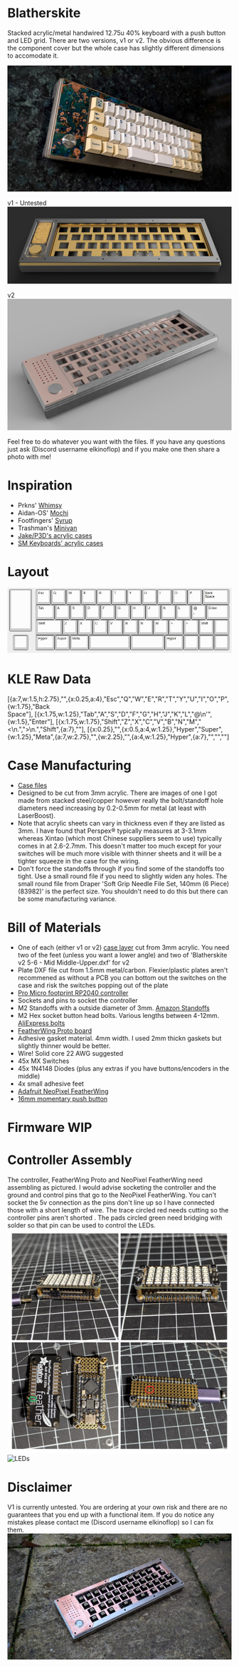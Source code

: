 # Blatherskite
Stacked acrylic/metal handwired 12.75u 40% keyboard with a push button and LED grid. There are two versions, v1 or v2. The obvious difference is the component cover but the whole case has slightly different dimensions to accomodate it.

<img src="https://github.com/ElKinoflop/Blatherskite/blob/main/images/PXL_20250221_104916242.MP-EDIT~2.jpg" alt="Blatherskite v2 Photo">

v1 - Untested
<img src="https://github.com/ElKinoflop/Blatherskite/blob/main/images/Blatherskite%20Render%20(1).png" alt="Blatherskite v1 Render">

v2
<img src="https://github.com/ElKinoflop/Blatherskite/blob/main/images/Blatherskite%20v2.PNG" alt="Blatherskite v2 Render">

Feel free to do whatever you want with the files. If you have any questions just ask (Discord username elkinoflop) and if you make one then share a photo with me!

<h1>Inspiration</h1>
<ul>
  <li>Prkns' <a href="https://geekhack.org/index.php?topic=105358.0">Whimsy</a></li>
  <li>Aidan-OS' <a href="https://github.com/Aidan-OS/Mochi40" target="_blank">Mochi</a></li>
  <li>Footfingers' <a href="https://geekhack.org/index.php?topic=115295.0" target="_blank">Syrup</a></li>
  <li>Trashman's <a href="https://trashman.wiki/keyboards/minivan">Minivan</a></li>
  <li><a href="https://p3dstore.notion.site/P3Dstore-Open-Source-Project-List-6e85900337294e769fb7b8fa68d68f27">Jake/P3D's acrylic cases</a></li>
  <li><a href="https://smkeyboards.com/">SM Keyboards' acrylic cases</a></li>
</ul>

<h1>Layout</h1>
<img src="https://github.com/ElKinoflop/Blatherskite/blob/main/images/Blatherskite%20KLE.jpg" alt="Blatherskite Layout">

<h1>KLE Raw Data</h1>
[{a:7,w:1.5,h:2.75},"",{x:0.25,a:4},"Esc","Q","W","E","R","T","Y","U","I","O","P",{w:1.75},"Back<br>Space"],
[{x:1.75,w:1.25},"Tab","A","S","D","F","G","H","J","K","L","@\n'",{w:1.5},"Enter"],
[{x:1.75,w:1.75},"Shift","Z","X","C","V","B","N","M","<\n.",">\n.","Shift",{a:7},""],
[{x:0.25},"",{x:0.5,a:4,w:1.25},"Hyper","Super",{w:1.25},"Meta",{a:7,w:2.75},"",{w:2.25},"",{a:4,w:1.25},"Hyper",{a:7},"","",""]

<h1>Case Manufacturing</h1>
<ul>
  <li><a href="https://github.com/ElKinoflop/Blatherskite/tree/main/case%20files" target="_blank">Case files</a></li>
  <li>Designed to be cut from 3mm acrylic. There are images of one I got made from stacked steel/copper however really the bolt/standoff hole diameters need increasing by 0.2-0.5mm for metal (at least with LaserBoost).</li>
  <li>Note that acrylic sheets can vary in thickness even if they are listed as 3mm. I have found that Perspex® typically measures at 3-3.1mm whereas Xintao (which most Chinese suppliers seem to use) typically comes in at 2.6-2.7mm. This doesn't matter too much except for your switches will be much more visible with thinner sheets and it will be a tighter squeeze in the case for the wiring.</li>
  <li>Don't force the standoffs through if you find some of the standoffs too tight. Use a small round file if you need to slightly widen any holes. The small round file from Draper 'Soft Grip Needle File Set, 140mm (6 Piece) (83982)' is the perfect size. You shouldn't need to do this but there can be some manufacturing variance.</li>
</ul>

<h1>Bill of Materials</h1>
<ul>
  <li>One of each (either v1 or v2) <a href="https://github.com/ElKinoflop/Blatherskite/tree/main/case%20files" target="_blank">case layer</a> cut from 3mm acrylic. You need two of the feet (unless you want a lower angle) and two of 'Blatherskite v2 5-6 - Mid Middle-Upper.dxf' for v2</li>
  <li>Plate DXF file cut from 1.5mm metal/carbon. Flexier/plastic plates aren't recommened as without a PCB you can bottom out the switches on the case and risk the switches popping out of the plate</li>
  <li><a href="https://mechboards.co.uk/products/pro-micro-5v?_pos=2&_sid=c64ff0323&_ss=r" target="_blank">Pro Micro footprint RP2040 controller</a></li>
  <li>Sockets and pins to socket the controller</li>
  <li>M2 Standoffs with a outside diameter of 3mm. <a href="https://amzn.eu/d/8H1HG6Y" target="_blank">Amazon Standoffs</a></li></li>
  <li>M2 Hex socket button head bolts. Various lengths between 4-12mm. <a href="https://www.aliexpress.com/item/32969042589.html" target="_blank">AliExpress bolts</a></li>
  <li><a href="https://www.adafruit.com/product/2884" target="_blank">FeatherWing Proto board</a></li>
  <li>Adhesive gasket material. 4mm width. I used 2mm thickn gaskets but slightly thinner would be better.</li>
  <li>Wire! Solid core 22 AWG suggested</li>
  <li>45x MX Switches</li>
  <li>45x 1N4148 Diodes (plus any extras if you have buttons/encoders in the middle)</li>
  <li>4x small adhesive feet</li>
  <li><a href="https://www.adafruit.com/product/2945" target="_blank">Adafruit NeoPixel FeatherWing</a></li>
  <li><a href="https://www.aliexpress.com/item/1005004920346156.html" target="_blank">16mm momentary push button</a></li>
</ul>

<h1>Firmware WIP</h1>

<h1>Controller Assembly</h1>
The controller, FeatherWing Proto and NeoPixel FeatherWing need assembling as pictured. I would advise socketing the controller and the ground and control pins that go to the NeoPixel FeatherWing. You can't socket the 5v connection as the pins don't line up so I have connected those with a short length of wire. The trace circled red needs cutting so the controller pins aren't shorted . The pads circled green need bridging with solder so that pin can be used to control the LEDs.
<img src="https://github.com/ElKinoflop/Blatherskite/blob/main/images/Featherwing%20Assembly.jpg" alt="Controller Assembly">

<img src="https://github.com/ElKinoflop/Blatherskite/blob/main/images/Blatherskite%20LED.gif" alt="LEDs">

<h1>Disclaimer</h1>
V1 is currently untested. You are ordering at your own risk and there are no guarantees that you end up with a functional item. If you do notice any mistakes please contact me (Discord username elkinoflop) so I can fix them.

<img src="https://github.com/ElKinoflop/Blatherskite/blob/main/images/PXL_20250218_082327506.MP~2.jpg" alt="Blatherskite Photo">
